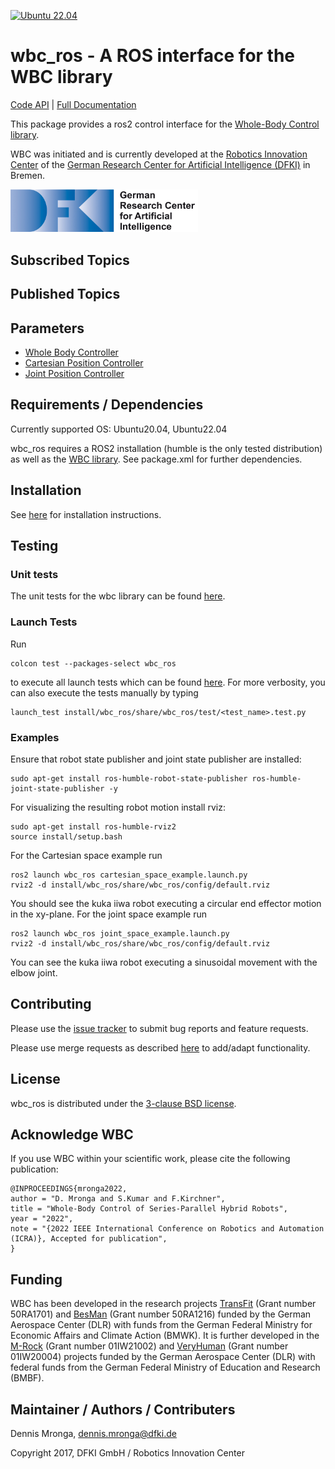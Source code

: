 [![Ubuntu 22.04](https://github.com/ARC-OPT/wbc_ros/actions/workflows/build_and_test_ubuntu22.04.yml/badge.svg)](https://github.com/ARC-OPT/wbc_ros/actions/workflows/build_and_test_ubuntu22.04.yml)

# wbc_ros - A ROS interface for the WBC library

[Code API](https://arc-opt.github.io/wbc_ros/)  | [Full Documentation](https://arc-opt.github.io/Documentation/)

This package provides a ros2 control interface for the [Whole-Body Control library](https://github.com/ARC-OPT/wbc).

WBC was initiated and is currently developed at the [Robotics Innovation Center](http://robotik.dfki-bremen.de/en/startpage.html) of the [German Research Center for Artificial Intelligence (DFKI)](http://www.dfki.de) in Bremen.

<img src="doc/images/DFKI_Logo_e_schrift.jpg" alt="drawing" width="300"/>

## Subscribed Topics
## Published Topics
## Parameters
* [Whole Body Controller](https://github.com/ARC-OPT/wbc_ros/blob/main/doc/parameters/whole_body_controller_parameters.md)
* [Cartesian Position Controller](https://github.com/ARC-OPT/wbc_ros/blob/main/doc/parameters/cartesian_position_controller_parameters.md)
* [Joint Position Controller](https://github.com/ARC-OPT/wbc_ros/blob/main/doc/parameters/joint_position_controller_parameters.md)

## Requirements / Dependencies

Currently supported OS: Ubuntu20.04, Ubuntu22.04

wbc_ros requires a ROS2 installation (humble is the only tested distribution) as well as the [WBC library](https://github.com/ARC-OPT/wbc). See package.xml for further dependencies.

## Installation

See [here](https://arc-opt.github.io/Documentation/installation/installation_ros.html) for installation instructions.

## Testing

### Unit tests

The unit tests for the wbc library can be found [here](https://github.com/ARC-OPT/wbc/tree/master/test).

### Launch Tests

Run 
```
colcon test --packages-select wbc_ros
``` 
to execute all launch tests which can be found [here](https://github.com/ARC-OPT/wbc_ros/tree/main/test). For more verbosity, you can also execute the tests manually by typing 
```
launch_test install/wbc_ros/share/wbc_ros/test/<test_name>.test.py
```

### Examples

Ensure that robot state publisher and joint state publisher are installed:
```
sudo apt-get install ros-humble-robot-state-publisher ros-humble-joint-state-publisher -y
```
For visualizing the resulting robot motion install rviz:
```
sudo apt-get install ros-humble-rviz2
source install/setup.bash
```
For the Cartesian space example run 
```
ros2 launch wbc_ros cartesian_space_example.launch.py
rviz2 -d install/wbc_ros/share/wbc_ros/config/default.rviz
``` 
You should see the kuka iiwa robot executing a circular end effector motion in the xy-plane. For the joint space example run
```
ros2 launch wbc_ros joint_space_example.launch.py
rviz2 -d install/wbc_ros/share/wbc_ros/config/default.rviz
```
You can see the kuka iiwa robot executing a sinusoidal movement with the elbow joint. 

## Contributing

Please use the [issue tracker](https://github.com/ARC-OPT/wbc_ros/issues) to submit bug reports and feature requests.

Please use merge requests as described [here](https://github.com/ARC-OPT/wbc_ros/blob/main/CONTRIBUTING.md) to add/adapt functionality.

## License

wbc_ros is distributed under the [3-clause BSD license](https://opensource.org/licenses/BSD-3-Clause).

## Acknowledge WBC

If you use WBC within your scientific work, please cite the following publication:

```
@INPROCEEDINGS{mronga2022,
author = "D. Mronga and S.Kumar and F.Kirchner",
title = "Whole-Body Control of Series-Parallel Hybrid Robots",
year = "2022",
note = "{2022 IEEE International Conference on Robotics and Automation (ICRA)}, Accepted for publication",
}
```

## Funding

WBC has been developed in the research projects [TransFit](https://robotik.dfki-bremen.de/en/research/projects/transfit/) (Grant number 50RA1701) and [BesMan](https://robotik.dfki-bremen.de/en/research/projects/besman.html) (Grant number 50RA1216) funded by the German Aerospace Center (DLR) with funds from the German Federal Ministry for Economic Affairs and Climate Action (BMWK). It is further developed in the [M-Rock](https://robotik.dfki-bremen.de/en/research/projects/m-rock/) (Grant number 01IW21002) and [VeryHuman](https://robotik.dfki-bremen.de/en/research/projects/veryhuman/) (Grant number  01IW20004) projects funded by the German Aerospace Center (DLR) with federal funds from the German Federal Ministry of Education and Research (BMBF).

## Maintainer / Authors / Contributers

Dennis Mronga, dennis.mronga@dfki.de

Copyright 2017, DFKI GmbH / Robotics Innovation Center

